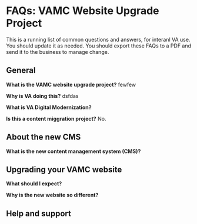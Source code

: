 # FAQs: VAMC Website Upgrade Project

This is a running list of common questions and answers, for interanl VA use. You should update it as needed. You should export these FAQs to a PDF and send it to the business to manage change.

## General

**What is the VAMC website upgrade project?**
fewfew

**Why is VA doing this?**
dsfdas

**What is VA Digital Modernization?**

**Is this a content miggration project?**
No.

## About the new CMS

**What is the new content management system (CMS)?**

## Upgrading your VAMC website

**What should I expect?**

**Why is the new website so different?**


## Help and support


